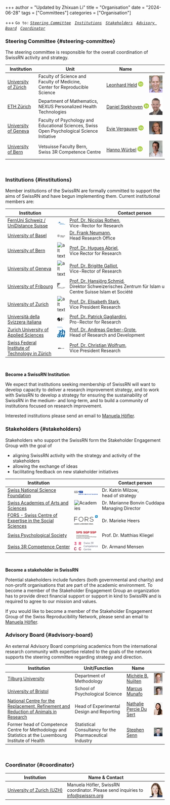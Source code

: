 +++
author = "Updated by Zhixuan Li"
title = "Organisation"
date = "2024-06-28"
tags = ["Committees"]
categories = ["Organisation"]

+++
`Go to:` [*`Steering Committee`*](#steering-committee)    &nbsp; [*`Institutions`*](#institutions)    &nbsp; [*`Stakeholders`*](#stakeholders)    &nbsp; [*`Advisory Board`*](#advisory-board)    &nbsp; [*`Coordinator`*](#coordinator)

### Steering Committee {#steering-committee}
The steering committee is responsible for the overall coordination of SwissRN activity and strategy.

Institution | Unit |   Name   |  |
--------------|---|-------------|---|
[University of Z&uuml;rich](https://www.uzh.ch/en.html)|Faculty of Science and Faculty of Medicine, <br>Center for Reproducible Science| <nobr>[Leonhard Held](https://www.ebpi.uzh.ch/en/aboutus/departments/biostatistics/teambiostats/held.html) <a href="https://orcid.org/0000-0002-8686-5325"><img alt="ORCID" src="./../img/ORCIDiD_icon16x16.png" style="height:16px; width:16px" /></a> |![Leonhard Held](./../img/pic_LeonhardHeld.jpg)  |
[ETH Z&uuml;rich](https://www.ethz.ch)| Department of Mathematics, <br>NEXUS Personalized Health Technologies | <nobr>[Daniel Stekhoven](https://www.nexus.ethz.ch/about/people1/person-detail.html?persid=143058) <a href="https://orcid.org/0000-0003-3163-3161"><img alt="ORCID" src="./../img/ORCIDiD_icon16x16.png" style="height:16px; width:16px" /></a> |  <img src="./../img/pic_DanielStekhoven.jpeg" alt="Daniel Stekhoven" width="200"/> |
[University of Geneva](https://unige.ch)| Faculty of Psychology and Educational Sciences, Swiss Open Psychological Science Initiative | <nobr>[Evie Vergauwe](https://neurocenter-unige.ch/research-groups/evie-vergauwe/) <a href="https://orcid.org/0000-0002-7339-2370"><img alt="ORCID" src="./../img/ORCIDiD_icon16x16.png" style="height:16px; width:16px" /></a> | ![Evie Vergauwe](./../img/pic_EvieVergauwe.jpg)  |
[University of Bern](https://www.unibe.ch/index_eng.html)| Vetsuisse Faculty Bern, <br>Swiss 3R Competence Centre| <nobr>[Hanno W&uuml;rbel](https://www.tierschutz.vetsuisse.unibe.ch/about_us/personnel/prof_dr_wuerbel_hanno/index_eng.html) <a href="https://orcid.org/0000-0002-2934-3010"><img alt="ORCID" src="./../img/ORCIDiD_icon16x16.png" style="height:16px; width:16px" /></a> |![Hanno W&uuml;rbel](./../img/pic_HannoWuerbel.jpg)  |

&nbsp; 


### Institutions  {#institutions}  
Member institutions of the SwissRN are formally committed to support the aims of SwissRN and have begun implementing them. Current institutional members are:


Institution |  | Contact person
--------|------ |------
[FernUni Schweiz / UniDistance Suisse](https://fernuni.ch/)| ![alt text](./../img/Logo_kurz_bi_small.jpg "FernUni Schweiz / UniDistance Suisse") | [Prof. Dr. Nicolas Rothen](https://fernuni.ch/profil/nicolas-rothen),<br> Vice-Rector for Research |
[University of Basel](https://www.unibas.ch) | ![alt text](./../img/UniBas_Logo_EN_Schwarz_RGB_65.jpg "University of Basel") | [Dr. Frank Neumann](https://www.unibas.ch/en/University/Administration-Services/Vice-President-for-Research/Research-Office.html),<br> Head Research Office |
[University of Bern](https://www.unibe.ch) | ![alt text](./../img/logo_unibern.png "University of Bern") |     [Prof. Dr. Hugues Abriel](https://www.unibe.ch/university/organization/executive_board_and_central_administration/vice_rectorate_research/prof_dr_abriel_hugues/index_eng.html),<br> Vice Rector for Research  |
[University of Geneva](https://www.unige.ch) | ![alt text](./../img/logo_unige.png "University of Geneva") |[Prof. Dr. Brigitte Galliot](https://www.unige.ch/rectorat/en/home/vice-rectrice-brigitte-galliot/),<br> Vice-Rector  of Research  |
<nobr>[University of Fribourg](https://www.unifr.ch) | ![alt text](./../img/UNF_Logo_100pr_pos.png "University of Fribourg") |[Prof. Dr. Hansjörg Schmid](https://www.unifr.ch/szig/de/zentrum/team/hansjoerg-schmid-de.html),<br> <nobr>Direktor Schweizerisches Zentrum für Islam und Gesellschaft / <br> Centre Suisse Islam et Société  |
[University of Zurich](https://www.uzh.ch) | ![alt text](./../img/logo_uzh.png "University of Zurich") | [Prof. Dr. Elisabeth Stark](https://www.research.uzh.ch/de/vp/prorektorin_forschung.html),<br> Vice President Research |
[Università della Svizzera italiana](https://www.usi.ch)  | ![alt text](./../img/usi-logo.png "Università della Svizzera italiana") |[Prof. Dr. Patrick Gagliardini](https://www.usi.ch/en/university/organisation/structure/rectorate),<br> Pro-Rector for Research |
[Zurich University of Applied Sciences](https://www.zhaw.ch/en/university/) | ![alt text](./../img/zhaw_rgb_byline_e.png "ZHAW") |[Prof. Dr. Andreas Gerber-Grote](https://www.zhaw.ch/en/about-us/person/gerd/),<br> Head of Research and Development |
[Swiss Federal Institute of Technology in Zürich](https://ethz.ch/en.html) | ![alt text](./../img/eth_logo_kurz_pos.png "ETH Zürich") |[Prof. Dr. Christian Wolfrum](https://ethz.ch/en/the-eth-zurich/organisation/executive-board/vice-president-research.html),<br> Vice President Research |


&nbsp;  

**Become a SwissRN Institution**

We expect that institutions seeking membership of SwissRN will want to develop capacity to deliver a research improvement strategy, and to work with SwissRN to develop a strategy for ensuring the sustainability of SwissRN in the medium- and long-term, and to build a community of institutions focused on research improvement.

Interested institutions please send an email to [Manuela H&ouml;fler](mailto:manuelamaria.hoefler@uzh.ch).

### Stakeholders  {#stakeholders}  
Stakeholders who support the SwissRN form the Stakeholder Engagement Group with the goal of

* aligning SwissRN activity with the strategy and activity of the stakeholders
* allowing the exchange of ideas
* facilitating feedback on new stakeholder initiatives
&nbsp;

Institution |  | Contact person |
--------------|-------------|---|
[Swiss National Science Foundation](http://www.snf.ch/en/Pages/default.aspx/)| ![SNSF](./../img/stakeholder_snf.png "SNF") | Dr. Katrin Milzow,<br> head of strategy |
[Swiss Academies of Arts and Sciences](https://akademien-schweiz.ch/en)| ![Academies](./../img/stakeholder_swissacademies.png "Academies") | <nobr>Dr. Marianne Bonvin Cuddapah, <br>Managing Director  |
[FORS - Swiss Centre of Expertise in the Social Sciences](https://www.forscenter.ch)| ![FORS](./../img/forslogo.png "FORS") | Dr. Marieke Heers |
<nobr>[Swiss Psychological Society](https://www.swisspsychologicalsociety.ch/)| ![SSP-SGP](./../img/SPS_SGP_SSP_Logo_rgb-01.png "SSP-SGP") |<nobr>Prof. Dr. Matthias Kliegel |
<nobr>[Swiss 3R Competence Center](https://swiss3rcc.org/)| ![swiss_3r](./../img/logo_Swiss3R.png "swiss_3r") |<nobr>Dr. Armand Mensen|

&nbsp;  

**Become a stakeholder in SwissRN**

Potential stakeholders include funders (both governmental and charity) and non-profit organisations that are part of the academic environment. To become a member of the Stakeholder Engagement Group an organization has to provide direct financial support or support in kind to SwissRN and is required to agree to our mission and values.

If you would like to become a member of the Stakeholder Engagement Group of the Swiss Reproducibility Network, please send an email to [Manuela H&ouml;fler](mailto:info@swissrn.org).

### Advisory Board {#advisory-board}
An external Advisory Board comprising academics from the international research community with expertise related to the goals of the network supports the steering committee regarding strategy and direction.

Institution| Unit/Function | Name |  |
--------------|---|-------------|---|
[Tilburg University](https://www.tilburguniversity.edu)| Department of Methodology | [Mich&egrave;le B. Nuijten](https://mbnuijten.com) |![Mich??le B. Nuijten](./../img/pic_MicheleBNuijten.jpg)  |
[University of Bristol](https://www.bristol.ac.uk)| School of Psychological Science | [Marcus Munafo](http://www.bristol.ac.uk/expsych/people/marcus-r-munafo/) |![Marcus Munafo](./../img/pic_MarcusMunafo.jpg)  |
[National Centre for the Replacement, Refinement and Reduction of Animals in Research](https://www.nc3rs.org.uk/)|  Head of Experimental Design and Reporting | [Nathalie Percie Du Sert](https://www.nc3rs.org.uk/dr-nathalie-percie-du-sert) |![Nathalie Percie Du Sert](./../img/pic_Nathalie_PercieDuSert.jpg)  |
Former head of Competence Centre for Methodology and Statistics at the Luxembourg Institute of Health | Statistical Consultancy for the Pharmaceutical Industry | [Stephen Senn](https://twitter.com/stephensenn) |![Stephen Senn](./../img/pic_StephenSenn.jpg)  |

&nbsp;


### Coordinator {#coordinator}
Institution|   Name & Contact   |  |
--------------|---|-------------|
<nobr>[University of Zurich (UZH)](https://www.uzh.ch/en.html) | Manuela H&ouml;fler, SwissRN coordinator. Please send inquiries to [info@swissrn.org](mailto:info@swissrn.org) | ![Manuela H&ouml;fler](./../img/pic_ManuelaHoefler.jpg)  |
